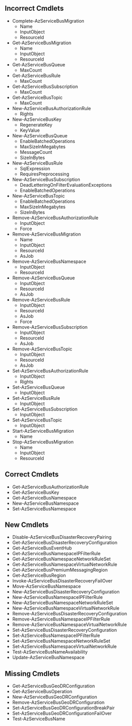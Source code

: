 ## Incorrect Cmdlets

- Complete-AzServiceBusMigration
    - Name
    - InputObject
    - ResourceId
- Get-AzServiceBusMigration
    - Name
    - InputObject
    - ResourceId
- Get-AzServiceBusQueue
    - MaxCount
- Get-AzServiceBusRule
    - MaxCount
- Get-AzServiceBusSubscription
    - MaxCount
- Get-AzServiceBusTopic
    - MaxCount
- New-AzServiceBusAuthorizationRule
    - Rights
- New-AzServiceBusKey
    - RegenerateKey
    - KeyValue
- New-AzServiceBusQueue
    - EnableBatchedOperations
    - MaxSizeInMegabytes
    - MessageCount
    - SizeInBytes
- New-AzServiceBusRule
    - SqlExpression
    - RequiresPreprocessing
- New-AzServiceBusSubscription
    - DeadLetteringOnFilterEvaluationExceptions
    - EnableBatchedOperations
- New-AzServiceBusTopic
    - EnableBatchedOperations
    - MaxSizeInMegabytes
    - SizeInBytes
- Remove-AzServiceBusAuthorizationRule
    - InputObject
    - Force
- Remove-AzServiceBusMigration
    - Name
    - InputObject
    - ResourceId
    - AsJob
- Remove-AzServiceBusNamespace
    - InputObject
    - ResourceId
- Remove-AzServiceBusQueue
    - InputObject
    - ResourceId
    - AsJob
- Remove-AzServiceBusRule
    - InputObject
    - ResourceId
    - AsJob
    - Force
- Remove-AzServiceBusSubscription
    - InputObject
    - ResourceId
    - AsJob
- Remove-AzServiceBusTopic
    - InputObject
    - ResourceId
    - AsJob
- Set-AzServiceBusAuthorizationRule
    - InputObject
    - Rights
- Set-AzServiceBusQueue
    - InputObject
- Set-AzServiceBusRule
    - InputObject
- Set-AzServiceBusSubscription
    - InputObject
- Set-AzServiceBusTopic
    - InputObject
- Start-AzServiceBusMigration
    - Name
- Stop-AzServiceBusMigration
    - Name
    - InputObject
    - ResourceId

## Correct Cmdlets

- Get-AzServiceBusAuthorizationRule
- Get-AzServiceBusKey
- Get-AzServiceBusNamespace
- New-AzServiceBusNamespace
- Set-AzServiceBusNamespace

## New Cmdlets

- Disable-AzServiceBusDisasterRecoveryPairing
- Get-AzServiceBusDisasterRecoveryConfiguration
- Get-AzServiceBusEventHub
- Get-AzServiceBusNamespaceIPFilterRule
- Get-AzServiceBusNamespaceNetworkRuleSet
- Get-AzServiceBusNamespaceVirtualNetworkRule
- Get-AzServiceBusPremiumMessagingRegion
- Get-AzServiceBusRegion
- Invoke-AzServiceBusDisasterRecoveryFailOver
- Move-AzServiceBusNamespace
- New-AzServiceBusDisasterRecoveryConfiguration
- New-AzServiceBusNamespaceIPFilterRule
- New-AzServiceBusNamespaceNetworkRuleSet
- New-AzServiceBusNamespaceVirtualNetworkRule
- Remove-AzServiceBusDisasterRecoveryConfiguration
- Remove-AzServiceBusNamespaceIPFilterRule
- Remove-AzServiceBusNamespaceVirtualNetworkRule
- Set-AzServiceBusDisasterRecoveryConfiguration
- Set-AzServiceBusNamespaceIPFilterRule
- Set-AzServiceBusNamespaceNetworkRuleSet
- Set-AzServiceBusNamespaceVirtualNetworkRule
- Test-AzServiceBusNameAvailability
- Update-AzServiceBusNamespace

## Missing Cmdlets

- Get-AzServiceBusGeoDRConfiguration
- Get-AzServiceBusOperation
- New-AzServiceBusGeoDRConfiguration
- Remove-AzServiceBusGeoDRConfiguration
- Set-AzServiceBusGeoDRConfigurationBreakPair
- Set-AzServiceBusGeoDRConfigurationFailOver
- Test-AzServiceBusName
